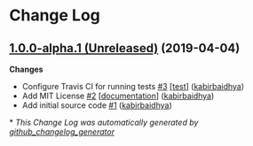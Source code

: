 # Change Log

## [1.0.0-alpha.1 (Unreleased)](https://github.com/leapfrogtechnology/async-store/tree/1.0.0-alpha.1 (Unreleased)) (2019-04-04)
**Changes**

- Configure Travis CI for running tests [\#3](https://github.com/leapfrogtechnology/async-store/pull/3) [[test](https://github.com/leapfrogtechnology/async-store/labels/test)] ([kabirbaidhya](https://github.com/kabirbaidhya))
- Add MIT License  [\#2](https://github.com/leapfrogtechnology/async-store/pull/2) [[documentation](https://github.com/leapfrogtechnology/async-store/labels/documentation)] ([kabirbaidhya](https://github.com/kabirbaidhya))
- Add initial source code [\#1](https://github.com/leapfrogtechnology/async-store/pull/1) ([kabirbaidhya](https://github.com/kabirbaidhya))



\* *This Change Log was automatically generated by [github_changelog_generator](https://github.com/skywinder/Github-Changelog-Generator)*